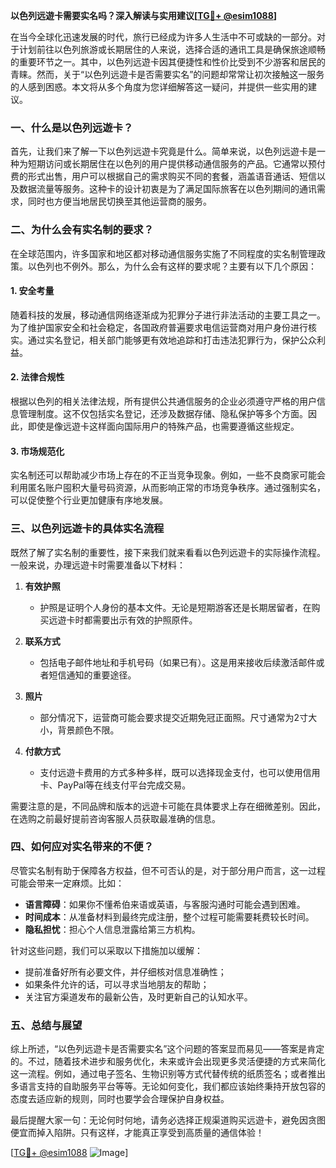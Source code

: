 **以色列远遊卡需要实名吗？深入解读与实用建议[[TG💪+ @esim1088](https://t.me/s/esim1088)]**

在当今全球化迅速发展的时代，旅行已经成为许多人生活中不可或缺的一部分。对于计划前往以色列旅游或长期居住的人来说，选择合适的通讯工具是确保旅途顺畅的重要环节之一。其中，以色列远遊卡因其便捷性和性价比受到不少游客和居民的青睐。然而，关于“以色列远遊卡是否需要实名”的问题却常常让初次接触这一服务的人感到困惑。本文将从多个角度为您详细解答这一疑问，并提供一些实用的建议。

### 一、什么是以色列远遊卡？

首先，让我们来了解一下以色列远遊卡究竟是什么。简单来说，以色列远遊卡是一种为短期访问或长期居住在以色列的用户提供移动通信服务的产品。它通常以预付费的形式出售，用户可以根据自己的需求购买不同的套餐，涵盖语音通话、短信以及数据流量等服务。这种卡的设计初衷是为了满足国际旅客在以色列期间的通讯需求，同时也方便当地居民切换至其他运营商的服务。

### 二、为什么会有实名制的要求？

在全球范围内，许多国家和地区都对移动通信服务实施了不同程度的实名制管理政策。以色列也不例外。那么，为什么会有这样的要求呢？主要有以下几个原因：

#### 1. **安全考量**
随着科技的发展，移动通信网络逐渐成为犯罪分子进行非法活动的主要工具之一。为了维护国家安全和社会稳定，各国政府普遍要求电信运营商对用户身份进行核实。通过实名登记，相关部门能够更有效地追踪和打击违法犯罪行为，保护公众利益。

#### 2. **法律合规性**
根据以色列的相关法律法规，所有提供公共通信服务的企业必须遵守严格的用户信息管理制度。这不仅包括实名登记，还涉及数据存储、隐私保护等多个方面。因此，即使是像远遊卡这样面向国际用户的特殊产品，也需要遵循这些规定。

#### 3. **市场规范化**
实名制还可以帮助减少市场上存在的不正当竞争现象。例如，一些不良商家可能会利用匿名账户囤积大量号码资源，从而影响正常的市场竞争秩序。通过强制实名，可以促使整个行业更加健康有序地发展。

### 三、以色列远遊卡的具体实名流程

既然了解了实名制的重要性，接下来我们就来看看以色列远遊卡的实际操作流程。一般来说，办理远遊卡时需要准备以下材料：

1. **有效护照**
   - 护照是证明个人身份的基本文件。无论是短期游客还是长期居留者，在购买远遊卡时都需要出示有效的护照原件。

2. **联系方式**
   - 包括电子邮件地址和手机号码（如果已有）。这是用来接收后续激活邮件或者短信通知的重要途径。

3. **照片**
   - 部分情况下，运营商可能会要求提交近期免冠正面照。尺寸通常为2寸大小，背景颜色不限。

4. **付款方式**
   - 支付远遊卡费用的方式多种多样，既可以选择现金支付，也可以使用信用卡、PayPal等在线支付平台完成交易。

需要注意的是，不同品牌和版本的远遊卡可能在具体要求上存在细微差别。因此，在选购之前最好提前咨询客服人员获取最准确的信息。

### 四、如何应对实名带来的不便？

尽管实名制有助于保障各方权益，但不可否认的是，对于部分用户而言，这一过程可能会带来一定麻烦。比如：

- **语言障碍**：如果你不懂希伯来语或英语，与客服沟通时可能会遇到困难。
- **时间成本**：从准备材料到最终完成注册，整个过程可能需要耗费较长时间。
- **隐私担忧**：担心个人信息泄露给第三方机构。

针对这些问题，我们可以采取以下措施加以缓解：

- 提前准备好所有必要文件，并仔细核对信息准确性；
- 如果条件允许的话，可以寻求当地朋友的帮助；
- 关注官方渠道发布的最新公告，及时更新自己的认知水平。

### 五、总结与展望

综上所述，“以色列远遊卡是否需要实名”这个问题的答案显而易见——答案是肯定的。不过，随着技术进步和服务优化，未来或许会出现更多灵活便捷的方式来简化这一流程。例如，通过电子签名、生物识别等方式代替传统的纸质签名；或者推出多语言支持的自助服务平台等等。无论如何变化，我们都应该始终秉持开放包容的态度去适应新的规则，同时也要学会合理保护自身权益。

最后提醒大家一句：无论何时何地，请务必选择正规渠道购买远遊卡，避免因贪图便宜而掉入陷阱。只有这样，才能真正享受到高质量的通信体验！

[[TG💪+ @esim1088](https://t.me/s/esim1088) ![Image](https://i.postimg.cc/4NQfJmqS/Snipaste-2025-05-13-00-14-12.png)]